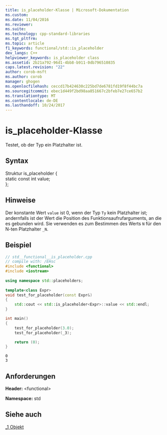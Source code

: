 ```yaml
---
title: is_placeholder-Klasse | Microsoft-Dokumentation
ms.custom: 
ms.date: 11/04/2016
ms.reviewer: 
ms.suite: 
ms.technology: cpp-standard-libraries
ms.tgt_pltfrm: 
ms.topic: article
f1_keywords: functional/std::is_placeholder
dev_langs: C++
helpviewer_keywords: is_placeholder class
ms.assetid: 2b21a792-96d1-4bb8-b911-0db796510835
caps.latest.revision: "22"
author: corob-msft
ms.author: corob
manager: ghogen
ms.openlocfilehash: ceccd17b424630c225bd7de6781fd19f8f44bc7a
ms.sourcegitcommit: ebec1d449f2bd98aa851667c2bfeb7e27ce657b2
ms.translationtype: MT
ms.contentlocale: de-DE
ms.lasthandoff: 10/24/2017
---
```

# <a name="isplaceholder-class"></a>is_placeholder-Klasse
Testet, ob der Typ ein Platzhalter ist.  
  
## <a name="syntax"></a>Syntax  
  
Struktur is_placeholder {  
   static const int value;  
   };  
  
## <a name="remarks"></a>Hinweise  
 Der konstante Wert `value` ist 0, wenn der Typ `Ty` kein Platzhalter ist; andernfalls ist der Wert die Position des Funktionsaufrufarguments, an die es gebunden wird. Sie verwenden es zum Bestimmen des Werts `N` für den N-ten Platzhalter `_N`.  
  
## <a name="example"></a>Beispiel  
  
```cpp  
// std__functional__is_placeholder.cpp   
// compile with: /EHsc   
#include <functional>   
#include <iostream>   
  
using namespace std::placeholders;   
  
template<class Expr>
void test_for_placeholder(const Expr&)
{
    std::cout << std::is_placeholder<Expr>::value << std::endl;
}

int main()
{
    test_for_placeholder(3.0);
    test_for_placeholder(_3);

    return (0);
}  
```  
  
```Output  
0  
3  
```  
  
## <a name="requirements"></a>Anforderungen  
 **Header:** \<functional>  
  
 **Namespace:** std  
  
## <a name="see-also"></a>Siehe auch  
 [_1 Objekt](../standard-library/1-object.md)

